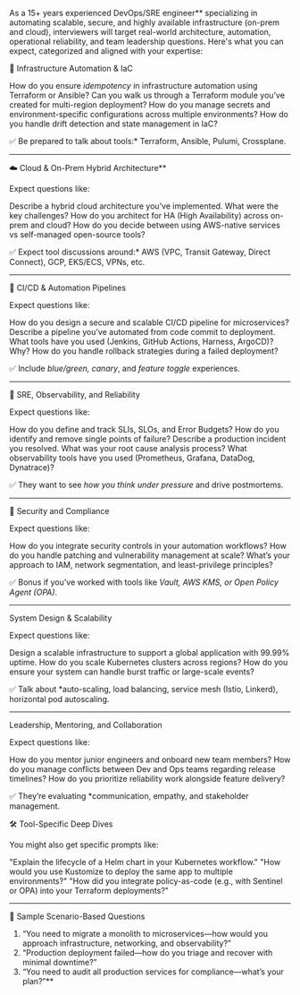 As a 15+ years experienced DevOps/SRE engineer** specializing in automating scalable, secure, and highly available infrastructure (on-prem and cloud), interviewers will target real-world architecture, automation, operational reliability, and team leadership questions. Here's what you can expect, categorized and aligned with your expertise:



🔧 Infrastructure Automation & IaC



How do you ensure *idempotency* in infrastructure automation using Terraform or Ansible?
Can you walk us through a Terraform module you’ve created for multi-region deployment?
How do you manage secrets and environment-specific configurations across multiple environments?
How do you handle drift detection and state management in IaC?

✅ Be prepared to talk about tools:* Terraform, Ansible, Pulumi, Crossplane.

---

☁️ Cloud & On-Prem Hybrid Architecture**

Expect questions like:

Describe a hybrid cloud architecture you’ve implemented. What were the key challenges?
How do you architect for HA (High Availability) across on-prem and cloud?
How do you decide between using AWS-native services vs self-managed open-source tools?

✅ Expect tool discussions around:* AWS (VPC, Transit Gateway, Direct Connect), GCP, EKS/ECS, VPNs, etc.

---

🔄 CI/CD & Automation Pipelines

Expect questions like:

How do you design a secure and scalable CI/CD pipeline for microservices?
Describe a pipeline you’ve automated from code commit to deployment.
What tools have you used (Jenkins, GitHub Actions, Harness, ArgoCD)? Why?
How do you handle rollback strategies during a failed deployment?

✅ Include *blue/green, canary*, and *feature toggle* experiences.

---

🧠 SRE, Observability, and Reliability

Expect questions like:

How do you define and track SLIs, SLOs, and Error Budgets?
How do you identify and remove single points of failure?
Describe a production incident you resolved. What was your root cause analysis process?
What observability tools have you used (Prometheus, Grafana, DataDog, Dynatrace)?

✅ They want to see *how you think under pressure* and drive postmortems.

---

🔐 Security and Compliance

Expect questions like:

How do you integrate security controls in your automation workflows?
How do you handle patching and vulnerability management at scale?
What’s your approach to IAM, network segmentation, and least-privilege principles?

✅ Bonus if you’ve worked with tools like *Vault, AWS KMS, or Open Policy Agent (OPA)*.

---

System Design & Scalability

Expect questions like:

Design a scalable infrastructure to support a global application with 99.99% uptime.
How do you scale Kubernetes clusters across regions?
How do you ensure your system can handle burst traffic or large-scale events?

✅ Talk about *auto-scaling, load balancing, service mesh (Istio, Linkerd), horizontal pod autoscaling.

---

Leadership, Mentoring, and Collaboration

Expect questions like:

How do you mentor junior engineers and onboard new team members?
How do you manage conflicts between Dev and Ops teams regarding release timelines?
How do you prioritize reliability work alongside feature delivery?

✅ They’re evaluating *communication, empathy, and stakeholder management.


 🛠️ Tool-Specific Deep Dives

You might also get specific prompts like:

"Explain the lifecycle of a Helm chart in your Kubernetes workflow."
"How would you use Kustomize to deploy the same app to multiple environments?"
"How did you integrate policy-as-code (e.g., with Sentinel or OPA) into your Terraform deployments?"

---
🔄 Sample Scenario-Based Questions

1. “You need to migrate a monolith to microservices—how would you approach infrastructure, networking, and observability?”
2. “Production deployment failed—how do you triage and recover with minimal downtime?”
3. “You need to audit all production services for compliance—what’s your plan?”**


